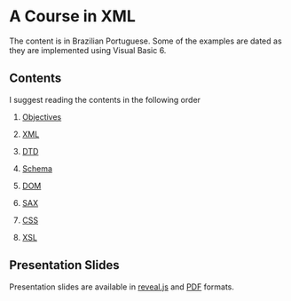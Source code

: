 # A Course in XML

The content is in Brazilian Portuguese. Some of the examples are dated as they are implemented using Visual Basic 6.

## Contents

I suggest reading the contents in the following order

1. [Objectives](front-matter.md)

2. [XML](xml.md)

3. [DTD](dtd.md)

4. [Schema](schema.md)

5. [DOM](dom.md)

6. [SAX](sax.md)

7. [CSS](css.md)

8. [XSL](xsl.md)

## Presentation Slides

Presentation slides are available in [reveal.js](slides.html) and [PDF](slides.pdf) formats.
